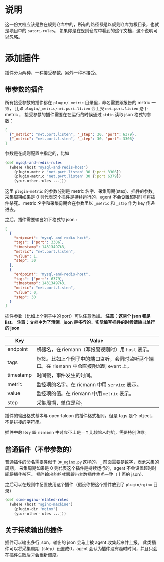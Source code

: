 # 说明

这一份文档应该是放在规则仓库中的，所有的路径都是以规则仓库为根目录，也就是项目中的 `satori-rules`。
如果你是在规则仓库中看到的这个文档，这个说明可以忽略。

# 添加插件

插件分为两种，一种接受参数，另外一种不接受。

## 带参数的插件

所有接受参数的插件都在 `plugin/_metric` 目录里，命名需要跟报告的 metric 一致，
比如 `plugin/_metric/net.port.listen` 会上报 `net.port.listen` 这个 metric 。
接受参数的插件需要在在运行的时候通过 `stdin` 读取 json 格式的参数：

```json
[
  {"_metric": "net.port.listen", "_step": 30, "port": 6379},
  {"_metric": "net.port.listen", "_step": 30, "port": 3306}
]
```

参数是在规则配置中指定的，比如

```clojure
(def mysql-and-redis-rules
  (where (host "mysql-and-redis-host")
    (plugin-metric "net.port.listen" 30 {:port 3306})
    (plugin-metric "net.port.listen" 30 {:port 6379})
    (your-other-rules ...)))
```

这里 `plugin-metric` 的参数分别是 metric 名字、采集周期(step)、插件的参数。
采集周期如果是 0 则代表这个插件是持续运行的，agent 不会设置超时时间将插件杀死。
metric 名字和采集周期会在参数里以 `_metric` 和 `_step` 作为 key 传递进去。

之后，插件需要输出如下格式的 json :

```json
[
  {
    "endpoint": "mysql-and-redis-host",
    "tags": {"port": 3306},
    "timestamp": 1431349763,
    "metric": "net.port.listen",
    "value": 1,
    "step": 30
  },
  {
    "endpoint": "mysql-and-redis-host",
    "tags": {"port": 6379},
    "timestamp": 1431349763,
    "metric": "net.port.listen",
    "value": 0,
    "step": 30
  }
]
```

插件参数（比如上个例子中的 port）可以任意添加。
**注意：这两个 json 都是 list。**
**注意：文档中为了清晰，json 是多行的，实际编写插件的时候请输出单行的 json**


|Key|Value|
|---|-----|
|endpoint|机器名，在 riemann（写报警规则时）用 `host` 表示。|
|tags|标签。比如上个例子中的端口监听，会同时监听两个端口。在 riemann 中会直接附加到 event 上。|
|timestamp|时间戳，事件发生的时间。|
|metric|监控项的名字。在 riemann 中用 `service` 表示。|
|value|监控项的值。在 riemann 中用 `metric` 表示。|
|step|采集周期，单位是秒。|

插件的输出格式基本与 open-falcon 的插件格式相同，但是 tags 是个 object，不是拼接的字符串。

插件中的 Key 跟 riemann 中对应不上是一个比较恼人的坑，需要特别注意。


## 普通插件（不带参数的）

普通插件的命名需要类似于 `30_nginx.py` 这样的，`_` 前面需要是数字，表示采集的周期。
采集周期如果是 0 则代表这个插件是持续运行的，agent 不会设置超时时间将插件杀死。
插件输出的格式跟跟带参数插件格式一致（上面的 json）。

之后可以在规则中配置使用这个插件（假设你把这个插件放到了 `plugin/nginx` 目录）

```clojure
(def some-nginx-related-rules
  (where (host "nginx-machine")
    (plugin-dir "nginx")
    (your-other-rules ...)))
```

## 关于持续输出的插件
插件可以输出多行 json，输出的 json 会马上被 agent 收集起来并上报。
此类插件可以将采集周期（step）设置成0，agent 会认为插件没有超时时间，并且只会在插件失败后才会重新调度。
